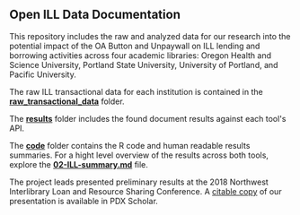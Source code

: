 ## Open ILL Data Documentation

This repository includes the raw and analyzed data for our research into the potential impact of the OA Button and Unpaywall on ILL lending and borrowing activities across four academic libraries:  Oregon Health and Science University, Portland State University, University of Portland, and Pacific University.

The raw ILL transactional data for each institution is contained in the **[raw_transactional_data](https://github.com/rchampieux/open_ill_library/tree/master/raw_transaction_data)** folder.

The **[results](https://github.com/rchampieux/open_ill_library/tree/master/results)** folder includes the found document results against each tool's API.

The **[code](https://github.com/rchampieux/open_ill_library/tree/master/code)** folder contains the R code and human readable results summaries.  For a hight level overview of the results across both tools, explore the **[02-ILL-summary.md](https://github.com/rchampieux/open_ill_library/blob/master/code/02-ILL-summary.md)** file.

The project leads presented preliminary results at the 2018 Northwest Interlibrary Loan and Resource Sharing Conference.  A [citable copy](https://pdxscholar.library.pdx.edu/) of our presentation is available in PDX Scholar.
